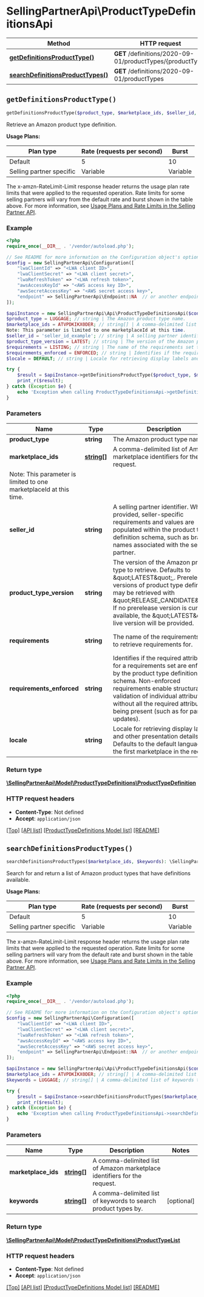 # SellingPartnerApi\ProductTypeDefinitionsApi

Method | HTTP request | Description
------------- | ------------- | -------------
[**getDefinitionsProductType()**](ProductTypeDefinitionsApi.md#getDefinitionsProductType) | **GET** /definitions/2020-09-01/productTypes/{productType} | 
[**searchDefinitionsProductTypes()**](ProductTypeDefinitionsApi.md#searchDefinitionsProductTypes) | **GET** /definitions/2020-09-01/productTypes | 


## `getDefinitionsProductType()`

```php
getDefinitionsProductType($product_type, $marketplace_ids, $seller_id, $product_type_version, $requirements, $requirements_enforced, $locale): \SellingPartnerApi\Model\ProductTypeDefinitions\ProductTypeDefinition
```



Retrieve an Amazon product type definition.

**Usage Plans:**

| Plan type | Rate (requests per second) | Burst |
| ---- | ---- | ---- |
|Default| 5 | 10 |
|Selling partner specific| Variable | Variable |

The x-amzn-RateLimit-Limit response header returns the usage plan rate limits that were applied to the requested operation. Rate limits for some selling partners will vary from the default rate and burst shown in the table above. For more information, see [Usage Plans and Rate Limits in the Selling Partner API](https://github.com/amzn/selling-partner-api-docs/blob/main/guides/en-US/usage-plans-rate-limits/Usage-Plans-and-Rate-Limits.md).

### Example

```php
<?php
require_once(__DIR__ . '/vendor/autoload.php');

// See README for more information on the Configuration object's options
$config = new SellingPartnerApi\Configuration([
    "lwaClientId" => "<LWA client ID>",
    "lwaClientSecret" => "<LWA client secret>",
    "lwaRefreshToken" => "<LWA refresh token>",
    "awsAccessKeyId" => "<AWS access key ID>",
    "awsSecretAccessKey" => "<AWS secret access key>",
    "endpoint" => SellingPartnerApi\Endpoint::NA  // or another endpoint from lib/Endpoints.php
]);

$apiInstance = new SellingPartnerApi\Api\ProductTypeDefinitionsApi($config);
$product_type = LUGGAGE; // string | The Amazon product type name.
$marketplace_ids = ATVPDKIKX0DER; // string[] | A comma-delimited list of Amazon marketplace identifiers for the request.
Note: This parameter is limited to one marketplaceId at this time.
$seller_id = 'seller_id_example'; // string | A selling partner identifier. When provided, seller-specific requirements and values are populated within the product type definition schema, such as brand names associated with the selling partner.
$product_type_version = LATEST; // string | The version of the Amazon product type to retrieve. Defaults to \"LATEST\",. Prerelease versions of product type definitions may be retrieved with \"RELEASE_CANDIDATE\". If no prerelease version is currently available, the \"LATEST\" live version will be provided.
$requirements = LISTING; // string | The name of the requirements set to retrieve requirements for.
$requirements_enforced = ENFORCED; // string | Identifies if the required attributes for a requirements set are enforced by the product type definition schema. Non-enforced requirements enable structural validation of individual attributes without all the required attributes being present (such as for partial updates).
$locale = DEFAULT; // string | Locale for retrieving display labels and other presentation details. Defaults to the default language of the first marketplace in the request.

try {
    $result = $apiInstance->getDefinitionsProductType($product_type, $marketplace_ids, $seller_id, $product_type_version, $requirements, $requirements_enforced, $locale);
    print_r($result);
} catch (Exception $e) {
    echo 'Exception when calling ProductTypeDefinitionsApi->getDefinitionsProductType: ', $e->getMessage(), PHP_EOL;
}
```

### Parameters

Name | Type | Description  | Notes
------------- | ------------- | ------------- | -------------
 **product_type** | **string**| The Amazon product type name. |
 **marketplace_ids** | [**string[]**](../Model/ProductTypeDefinitions/string.md)| A comma-delimited list of Amazon marketplace identifiers for the request.
Note: This parameter is limited to one marketplaceId at this time. |
 **seller_id** | **string**| A selling partner identifier. When provided, seller-specific requirements and values are populated within the product type definition schema, such as brand names associated with the selling partner. | [optional]
 **product_type_version** | **string**| The version of the Amazon product type to retrieve. Defaults to \&quot;LATEST\&quot;,. Prerelease versions of product type definitions may be retrieved with \&quot;RELEASE_CANDIDATE\&quot;. If no prerelease version is currently available, the \&quot;LATEST\&quot; live version will be provided. | [optional] [default to &#39;LATEST&#39;]
 **requirements** | **string**| The name of the requirements set to retrieve requirements for. | [optional] [default to &#39;LISTING&#39;]
 **requirements_enforced** | **string**| Identifies if the required attributes for a requirements set are enforced by the product type definition schema. Non-enforced requirements enable structural validation of individual attributes without all the required attributes being present (such as for partial updates). | [optional] [default to &#39;ENFORCED&#39;]
 **locale** | **string**| Locale for retrieving display labels and other presentation details. Defaults to the default language of the first marketplace in the request. | [optional] [default to &#39;DEFAULT&#39;]

### Return type

[**\SellingPartnerApi\Model\ProductTypeDefinitions\ProductTypeDefinition**](../Model/ProductTypeDefinitions/ProductTypeDefinition.md)

### HTTP request headers

- **Content-Type**: Not defined
- **Accept**: `application/json`

[[Top]](#) [[API list]](../)
[[ProductTypeDefinitions Model list]](../Model/ProductTypeDefinitions)
[[README]](../../README.md)

## `searchDefinitionsProductTypes()`

```php
searchDefinitionsProductTypes($marketplace_ids, $keywords): \SellingPartnerApi\Model\ProductTypeDefinitions\ProductTypeList
```



Search for and return a list of Amazon product types that have definitions available.

**Usage Plans:**

| Plan type | Rate (requests per second) | Burst |
| ---- | ---- | ---- |
|Default| 5 | 10 |
|Selling partner specific| Variable | Variable |

The x-amzn-RateLimit-Limit response header returns the usage plan rate limits that were applied to the requested operation. Rate limits for some selling partners will vary from the default rate and burst shown in the table above. For more information, see [Usage Plans and Rate Limits in the Selling Partner API](https://github.com/amzn/selling-partner-api-docs/blob/main/guides/en-US/usage-plans-rate-limits/Usage-Plans-and-Rate-Limits.md).

### Example

```php
<?php
require_once(__DIR__ . '/vendor/autoload.php');

// See README for more information on the Configuration object's options
$config = new SellingPartnerApi\Configuration([
    "lwaClientId" => "<LWA client ID>",
    "lwaClientSecret" => "<LWA client secret>",
    "lwaRefreshToken" => "<LWA refresh token>",
    "awsAccessKeyId" => "<AWS access key ID>",
    "awsSecretAccessKey" => "<AWS secret access key>",
    "endpoint" => SellingPartnerApi\Endpoint::NA  // or another endpoint from lib/Endpoints.php
]);

$apiInstance = new SellingPartnerApi\Api\ProductTypeDefinitionsApi($config);
$marketplace_ids = ATVPDKIKX0DER; // string[] | A comma-delimited list of Amazon marketplace identifiers for the request.
$keywords = LUGGAGE; // string[] | A comma-delimited list of keywords to search product types by.

try {
    $result = $apiInstance->searchDefinitionsProductTypes($marketplace_ids, $keywords);
    print_r($result);
} catch (Exception $e) {
    echo 'Exception when calling ProductTypeDefinitionsApi->searchDefinitionsProductTypes: ', $e->getMessage(), PHP_EOL;
}
```

### Parameters

Name | Type | Description  | Notes
------------- | ------------- | ------------- | -------------
 **marketplace_ids** | [**string[]**](../Model/ProductTypeDefinitions/string.md)| A comma-delimited list of Amazon marketplace identifiers for the request. |
 **keywords** | [**string[]**](../Model/ProductTypeDefinitions/string.md)| A comma-delimited list of keywords to search product types by. | [optional]

### Return type

[**\SellingPartnerApi\Model\ProductTypeDefinitions\ProductTypeList**](../Model/ProductTypeDefinitions/ProductTypeList.md)

### HTTP request headers

- **Content-Type**: Not defined
- **Accept**: `application/json`

[[Top]](#) [[API list]](../)
[[ProductTypeDefinitions Model list]](../Model/ProductTypeDefinitions)
[[README]](../../README.md)
